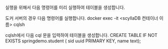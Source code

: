 실행을 위해서 다음 명령어를 미리 실행하여 테이블을 생성합니다.

도커 서버의 경우 다음 명령어를 실행합니다.
docker exec -it <scyllaDB 컨테이너 이름> cqlsh

cqlsh에서 다음 cql 문을 입력하여 테이블을 생성합니다.
CREATE TABLE IF NOT EXISTS springdemo.student (
  sid uuid PRIMARY KEY,
  name text);
